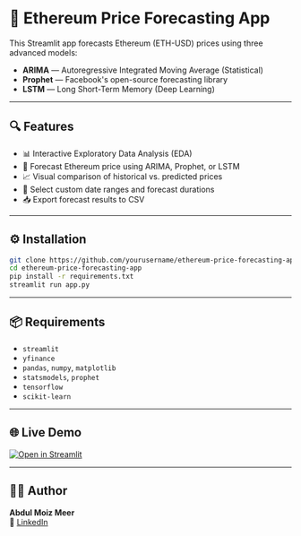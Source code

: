 # 🚀 Ethereum Price Forecasting App

This Streamlit app forecasts Ethereum (ETH-USD) prices using three advanced models:

- **ARIMA** — Autoregressive Integrated Moving Average (Statistical)
- **Prophet** — Facebook's open-source forecasting library
- **LSTM** — Long Short-Term Memory (Deep Learning)

---

## 🔍 Features

- 📊 Interactive Exploratory Data Analysis (EDA)
- 🧠 Forecast Ethereum price using ARIMA, Prophet, or LSTM
- 📈 Visual comparison of historical vs. predicted prices
- 📅 Select custom date ranges and forecast durations
- 📥 Export forecast results to CSV

---

## ⚙️ Installation

```bash
git clone https://github.com/yourusername/ethereum-price-forecasting-app.git
cd ethereum-price-forecasting-app
pip install -r requirements.txt
streamlit run app.py
```

---

## 📦 Requirements

- `streamlit`
- `yfinance`
- `pandas`, `numpy`, `matplotlib`
- `statsmodels`, `prophet`
- `tensorflow`
- `scikit-learn`

---

## 🌐 Live Demo

[![Open in Streamlit](https://static.streamlit.io/badges/streamlit_badge_black_white.svg)](https://ethereum-price-forecasting-jycjvmmesnkhfvxfonzywb.streamlit.app/)

---


## 👨‍💻 Author

**Abdul Moiz Meer**  
🔗 [LinkedIn](https://www.linkedin.com/in/yourprofile)  

